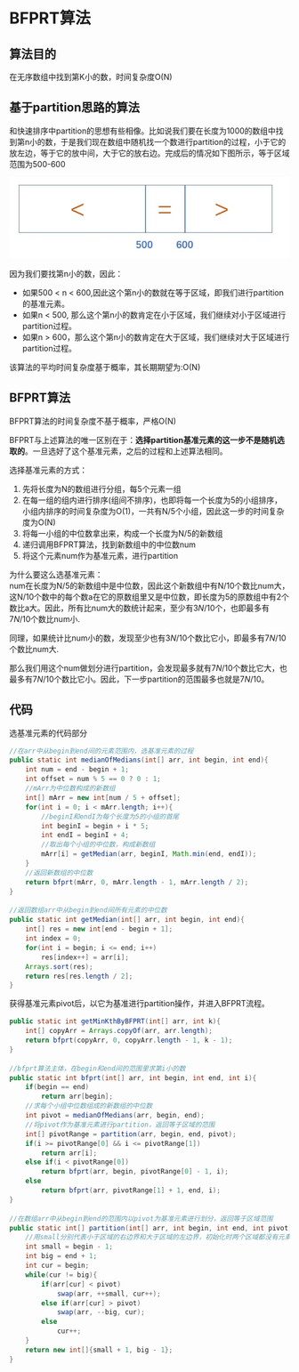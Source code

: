 # BFPRT算法

## 算法目的
在无序数组中找到第K小的数，时间复杂度O(N)

## 基于partition思路的算法
和快速排序中partition的思想有些相像。比如说我们要在长度为1000的数组中找到第n小的数，于是我们现在数组中随机找一个数进行partition的过程，小于它的放左边，等于它的放中间，大于它的放右边。完成后的情况如下图所示，等于区域范围为500-600

![](BFPRT.jpg)

因为我们要找第n小的数，因此：
* 如果500 < n < 600,因此这个第n小的数就在等于区域，即我们进行partition的基准元素。
* 如果n < 500, 那么这个第n小的数肯定在小于区域，我们继续对小于区域进行partition过程。
* 如果n > 600，那么这个第n小的数肯定在大于区域，我们继续对大于区域进行partition过程。

该算法的平均时间复杂度基于概率，其长期期望为:O(N)

## BFPRT算法
BFPRT算法的时间复杂度不基于概率，严格O(N)

BFPRT与上述算法的唯一区别在于：**选择partition基准元素的这一步不是随机选取的**。一旦选好了这个基准元素，之后的过程和上述算法相同。 

选择基准元素的方式：
1. 先将长度为N的数组进行分组，每5个元素一组
2. 在每一组的组内进行排序(组间不排序)，也即将每一个长度为5的小组排序，小组内排序的时间复杂度为O(1)，一共有N/5个小组，因此这一步的时间复杂度为O(N)
3. 将每一小组的中位数拿出来，构成一个长度为N/5的新数组
4. 递归调用BFPRT算法，找到新数组中的中位数num
5. 将这个元素num作为基准元素，进行partition

为什么要这么选基准元素：  
num在长度为N/5的新数组中是中位数，因此这个新数组中有N/10个数比num大，这N/10个数中的每个数a在它的原数组里又是中位数，即长度为5的原数组中有2个数比a大。因此，所有比num大的数统计起来，至少有$3N/10$个，也即最多有$7N/10$个数比num小.

同理，如果统计比num小的数，发现至少也有$3N/10$个数比它小，即最多有$7N/10$个数比num大.

那么我们用这个num做划分进行partition，会发现最多就有$7N/10$个数比它大，也最多有$7N/10$个数比它小。因此，下一步partition的范围最多也就是$7N/10$。

## 代码
选基准元素的代码部分
```java
//在arr中从begin到end间的元素范围内，选基准元素的过程
public static int medianOfMedians(int[] arr, int begin, int end){
    int num = end - begin + 1;
    int offset = num % 5 == 0 ? 0 : 1;
    //mArr为中位数构成的新数组
    int[] mArr = new int[num / 5 + offset];
    for(int i = 0; i < mArr.length; i++){
        //beginI和endI为每个长度为5的小组的首尾
        int beginI = begin + i * 5;
        int endI = beginI + 4;
        //取出每个小组的中位数，构成新数组
        mArr[i] = getMedian(arr, beginI, Math.min(end, endI));
    }
    //返回新数组的中位数
    return bfprt(mArr, 0, mArr.length - 1, mArr.length / 2);
}

//返回数组arr中从begin到end间所有元素的中位数
public static int getMedian(int[] arr, int begin, int end){
    int[] res = new int[end - begin + 1];
    int index = 0;
    for(int i = begin; i <= end; i++)
        res[index++] = arr[i];
    Arrays.sort(res);
    return res[res.length / 2];
}
```

获得基准元素pivot后，以它为基准进行partition操作，并进入BFPRT流程。
```java
public static int getMinKthByBFPRT(int[] arr, int k){
    int[] copyArr = Arrays.copyOf(arr, arr.length);
    return bfprt(copyArr, 0, copyArr.length - 1, k - 1);
}

//bfprt算法主体，在begin和end间的范围里求第i小的数
public static int bfprt(int[] arr, int begin, int end, int i){
    if(begin == end)
        return arr[begin];
    //求每个小组中位数组成的新数组的中位数
    int pivot = medianOfMedians(arr, begin, end);
    //将pivot作为基准元素进行partition，返回等于区域的范围
    int[] pivotRange = partition(arr, begin, end, pivot);
    if(i >= pivotRange[0] && i <= pivotRange[1])
        return arr[i];
    else if(i < pivotRange[0])
        return bfprt(arr, begin, pivotRange[0] - 1, i);
    else
        return bfprt(arr, pivotRange[1] + 1, end, i);
}

//在数组arr中从begin到end的范围内以pivot为基准元素进行划分，返回等于区域范围
public static int[] partition(int[] arr, int begin, int end, int pivot){
    //用small分别代表小于区域的右边界和大于区域的左边界，初始化时两个区域都没有元素
    int small = begin - 1;
    int big = end + 1;
    int cur = begin;
    while(cur != big){
        if(arr[cur] < pivot)
            swap(arr, ++small, cur++);
        else if(arr[cur] > pivot)
            swap(arr, --big, cur);
        else
            cur++;
    }
    return new int[]{small + 1, big - 1};
}
```